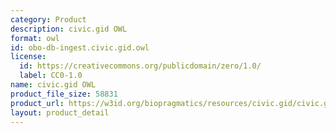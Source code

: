 ```yaml
---
category: Product
description: civic.gid OWL
format: owl
id: obo-db-ingest.civic.gid.owl
license:
  id: https://creativecommons.org/publicdomain/zero/1.0/
  label: CC0-1.0
name: civic.gid OWL
product_file_size: 58831
product_url: https://w3id.org/biopragmatics/resources/civic.gid/civic.gid.owl
layout: product_detail
---
```

